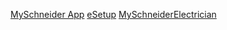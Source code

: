 [MySchneider App](MySchneider.html)
[eSetup](eSetup.html)
[MySchneiderElectrician](MySchneiderElectrician.html)
